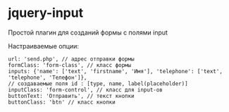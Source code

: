 # jquery-input
Простой плагин для созданий формы с полями input

Настраиваемые опции:

    url: 'send.php', // адрес отправки формы
    formClass: 'form-class', // класс формы
    inputs: {'name': ['text', 'firstname', 'Имя'], 'telephone': ['text', 'telephone', 'Телефон']},
    // создаваемые поля id : [type, name, label(placeholder)]
    inputClass: 'form-control', // класс для input-ов
    buttonText: 'Отправить', // текст кнопки
    buttonClass: 'btn' // класс кнопки
